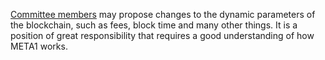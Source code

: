 [Committee members](introduction/committee) may propose changes to the dynamic parameters of the blockchain, such as fees, block time and many other things. It is a position of great responsibility that requires a good understanding of how META1 works.